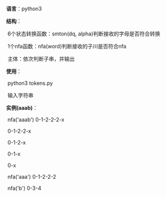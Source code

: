 **语言**：python3

**结构**：

​	6个状态转换函数：smton(dq, alpha)判断接收的字母是否符合转换

​	1个nfa函数：nfa(word)判断接收的子川是否符合nfa

​	主体：依次判断子串，并输出

**使用**：

​	python3 tokens.py

​	输入字符串

**实例(aaab)**：

​	nfa('aaab')		0-1-2-2-2-x

​					0-1-2-2-x

​					0-1-2-x

​					0-1-x

​					0-x

​	nfa('aaa')		0-1-2-2-2

​	nfa('b')			0-3-4

